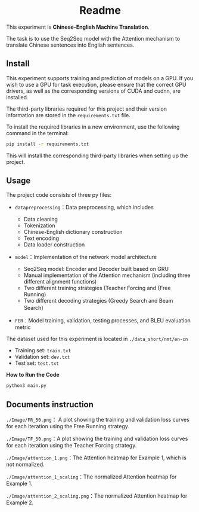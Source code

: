<center>
  <h1>Readme</h1>
</center>


This experiment is **Chinese-English Machine Translation**.

The task is to use the $\text{Seq2Seq}$ model with the $\text{Attention}$ mechanism to translate Chinese sentences into English sentences.



## Install

This experiment supports training and prediction of models on a GPU. If you wish to use a GPU for task execution, please ensure that the correct GPU drivers, as well as the corresponding versions of CUDA and cudnn, are installed.

The third-party libraries required for this project and their version information are stored in the `requirements.txt` file.

To install the required libraries in a new environment, use the following command in the terminal:

```bash
pip install -r requirements.txt
```

This will install the corresponding third-party libraries when setting up the project.



## Usage

The project code consists of three py files:

- `datapreprocessing`：Data preprocessing, which includes
  - Data cleaning
  - Tokenization
  - Chinese-English dictionary construction
  - Text encoding
  - Data loader construction
- `model`：Implementation of the network model architecture




  - Seq2Seq model: Encoder and Decoder built based on GRU
  - Manual implementation of the Attention mechanism (including three different alignment functions)
  - Two different training strategies (Teacher Forcing and {Free Running)
  - Two different decoding strategies (Greedy Search and Beam Search）
- `FER`：Model training, validation, testing processes, and BLEU evaluation metric



The dataset used for this experiment is located in `./data_short/nmt/en-cn`

- Training set: `train.txt`
- Validation set: `dev.txt`
- Test set: `test.txt`



**How to Run the Code**

```bash
python3 main.py
```



## Documents instruction

`./Image/FR_50.png`： A plot showing the training and validation loss curves for each iteration using the Free Running strategy.

`./Image/TF_50.png`：A plot showing the training and validation loss curves for each iteration using the Teacher Forcing strategy.

`./Image/attention_1.png`：The Attention heatmap for Example 1, which is not normalized.

`./Image/attention_1_scaling`：The normalized Attention heatmap for Example 1.

`./Image/attention_2_scaling.png`：The normalized Attention heatmap for Example 2.
